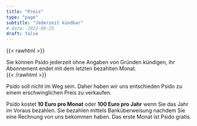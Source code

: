 ```yaml
---
title: "Preis"
type: "page"
subtitle: "Jederzeit kündbar"
# date: 2022-08-25
draft: false
---
```

{{< rawhtml >}}
<div class="alert alert-success" role="alert">
  Sie können Psido jederzeit ohne Angaben von Gründen kündigen, ihr Abonnement endet mit dem letzten bezahlten Monat.
</div>
{{< /rawhtml >}}

Psido soll nicht im Weg sein. Daher haben wir uns entschieden Psido zu einem erschwinglichen Preis zu verkaufen.

Psido kostet **10 Euro pro Monat** oder **100 Euro pro Jahr** wenn Sie das Jahr im Voraus bezahlen. Sie bezahlen mittels Banküberweisung nachdem Sie eine Rechnung von uns bekommen haben. Das erste Monat ist Psido gratis.
